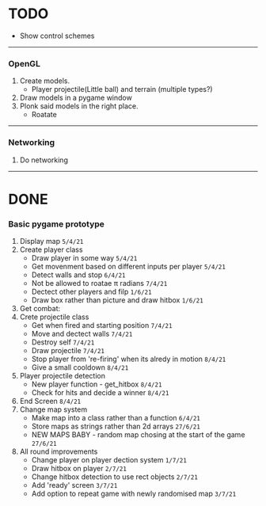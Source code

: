 # TODO

-   Show control schemes 

---
### OpenGL
1. Create models.
    -  Player projectile(Little ball) and terrain (multiple types?)
2. Draw models in a pygame window
3. Plonk said models in the right place.
    -  Roatate
---

### Networking
1. Do networking

---

# DONE

### Basic pygame prototype
1. Display map `5/4/21`
2. Create player class
    -  Draw player in some way `5/4/21`
    -  Get movenment based on different inputs per player `5/4/21`
    -  Detect walls and stop `6/4/21`
    -  Not be allowed to roatae π radians `7/4/21`
    -  Dectect other players and filp `1/6/21`
    -  Draw box rather than picture and draw hitbox `1/6/21`
4. Get combat:
5. Crete projectile class
     -  Get when fired and starting position `7/4/21`
     -  Move and dectect walls `7/4/21`
     -  Destroy self `7/4/21`
     -  Draw projectile `7/4/21`
     -  Stop player from 're-firing' when its alredy in motion `8/4/21`
     -  Give a small cooldown `8/4/21`
6. Player projectile detection
     -  New player function - get_hitbox `8/4/21`
     -  Check for hits and decide a winner `8/4/21`
7. End Screen `8/4/21`
8. Change map system
     -  Make map into a class rather than a function `6/4/21`
     -  Store maps as strings rather than 2d arrays `27/6/21`
     -  NEW MAPS BABY - random map chosing at the start of the game `27/6/21`
9. All round improvements
     - Change player on player dection system `1/7/21`
     - Draw hitbox on player `2/7/21`
     - Change hitbox detection to use rect objects `2/7/21`
     - Add 'ready' screen `3/7/21`
     - Add option to repeat game with newly randomised map `3/7/21`
